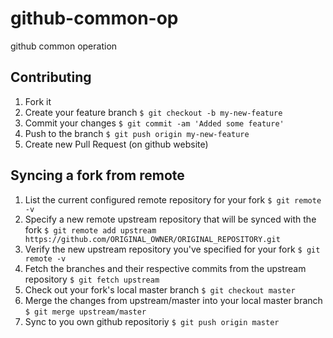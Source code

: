 # github-common-op
github common operation

## Contributing

1. Fork it
2. Create your feature branch
   `$ git checkout -b my-new-feature`
3. Commit your changes 
   `$ git commit -am 'Added some feature'`
4. Push to the branch 
   `$ git push origin my-new-feature`
5. Create new Pull Request (on github website)

## Syncing a fork from remote
1. List the current configured remote repository for your fork
	`$ git remote -v`
2. Specify a new remote upstream repository that will be synced with the fork 
	`$ git remote add upstream https://github.com/ORIGINAL_OWNER/ORIGINAL_REPOSITORY.git`
3. Verify the new upstream repository you've specified for your fork 
	`$ git remote -v`
4. Fetch the branches and their respective commits from the upstream repository 
	`$ git fetch upstream`
5. Check out your fork's local master branch
	`$ git checkout master`
6. Merge the changes from upstream/master into your local master branch
	`$ git merge upstream/master`
7. Sync to you own github repositoriy
	`$ git push origin master`
